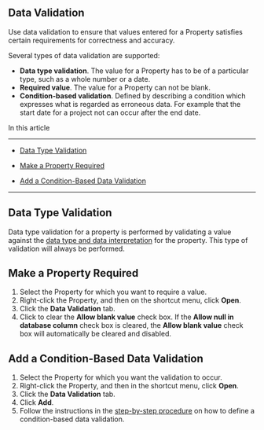 ## Data Validation

Use data validation to ensure that values entered for a Property satisfies certain requirements for correctness and accuracy.

Several types of data validation are supported:

*   **Data type validation**. The value for a Property has to be of a particular type, such as a whole number or a date.
*   **Required value**. The value for a Property can not be blank.
*   **Condition-based validation**. Defined by describing a condition which expresses what is regarded as erroneous data. For example that the start date for a project not can occur after the end date.

In this article

* * *

*   [Data Type Validation](#data-type-validation)

*   [Make a Property Required](#make-a-property-required)

*   [Add a Condition-Based Data Validation](#add-a-condition-based-data-validation)

* * *

## Data Type Validation

Data type validation for a property is performed by validating a value against the [data type and data interpretation](general-settings.md "General Settings") for the property. This type of validation will always be performed.



## Make a Property Required

1.  Select the Property for which you want to require a value.
2.  Right-click the Property, and then on the shortcut menu, click **Open**.
3.  Click the **Data Validation** tab.
4.  Click to clear the **Allow blank value** check box. If the **Allow null in database column** check box is cleared, the **Allow blank value** check box will automatically be cleared and disabled.



## Add a Condition-Based Data Validation

1.  Select the Property for which you want the validation to occur.
2.  Right-click the Property, and then in the shortcut menu, click **Open**.
3.  Click the **Data Validation** tab.
4.  Click **Add**.
5.  Follow the instructions in the [step-by-step procedure](../../tables/specifying-a-conditionbased-data-validation.md "Specifying a Condition-Based Data Validation") on how to define a condition-based data validation.

